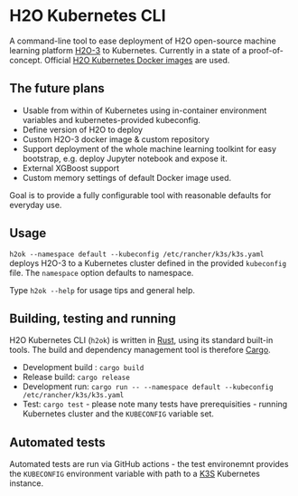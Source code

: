 # H2O Kubernetes CLI

A command-line tool to ease deployment of H2O open-source machine learning platform [H2O-3](https://github.com/h2oai/h2o-3) to Kubernetes. Currently in a state of a proof-of-concept. Official [H2O Kubernetes Docker images](https://hub.docker.com/r/h2oai/h2o-open-source-k8s) are used.

## The future plans
- Usable from within of Kubernetes using in-container environment variables and kubernetes-provided kubeconfig.
- Define version of H2O to deploy
- Custom H2O-3 docker image & custom repository
- Support deployment of the whole machine learning toolkint for easy bootstrap, e.g. deploy Jupyter notebook and expose it.
- External XGBoost support
- Custom memory settings of default Docker image used.

Goal is to provide a fully configurable tool with reasonable defaults for everyday use.

## Usage

`h2ok --namespace default --kubeconfig /etc/rancher/k3s/k3s.yaml` deploys H2O-3 to a Kubernetes cluster defined in the provided `kubeconfig` file. The `namespace` option defaults to namespace.

Type `h2ok --help` for usage tips and general help.

## Building, testing and running

H2O Kubernetes CLI (`h2ok`) is written in [Rust](https://www.rust-lang.org/), using its standard built-in tools. The build and dependency management tool is therefore [Cargo](https://crates.io/).

- Development build : `cargo build`
- Release build: `cargo release`
- Development run: `cargo run -- --namespace default --kubeconfig /etc/rancher/k3s/k3s.yaml`
- Test: `cargo test` - please note many tests have prerequisities - running Kubernetes cluster and the `KUBECONFIG` variable set.

## Automated tests
Automated tests are run via GitHub actions - the test environemnt provides the `KUBECONFIG` environment variable with path to a [K3S](https://k3s.io/) Kubernetes instance.

